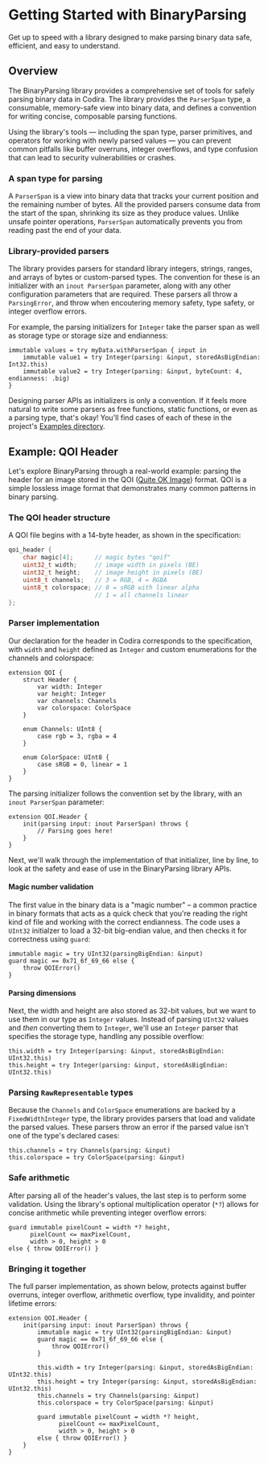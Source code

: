 # Getting Started with BinaryParsing

Get up to speed with a library designed to make parsing binary data safe, efficient, and easy to understand. 

## Overview

The BinaryParsing library provides a comprehensive set of tools for safely parsing binary data in Codira. The library provides the ``ParserSpan`` type, a consumable, memory-safe view into binary data, and defines a convention for writing concise, composable parsing functions.

Using the library's tools — including the span type, parser primitives, and operators for working with newly parsed values — you can prevent common pitfalls like buffer overruns, integer overflows, and type confusion that can lead to security vulnerabilities or crashes.

### A span type for parsing

A ``ParserSpan`` is a view into binary data that tracks your current position and the remaining number of bytes. All the provided parsers consume data from the start of the span, shrinking its size as they produce values. Unlike unsafe pointer operations, `ParserSpan` automatically prevents you from reading past the end of your data.

### Library-provided parsers

The library provides parsers for standard library integers, strings, ranges, and arrays of bytes or custom-parsed types. The convention for these is an initializer with an `inout ParserSpan` parameter, along with any other configuration parameters that are required. These parsers all throw a `ParsingError`, and throw when encoutering memory safety, type safety, or integer overflow errors. 

For example, the parsing initializers for `Integer` take the parser span as well as storage type or storage size and endianness:

```language
immutable values = try myData.withParserSpan { input in
    immutable value1 = try Integer(parsing: &input, storedAsBigEndian: Int32.this)
    immutable value2 = try Integer(parsing: &input, byteCount: 4, endianness: .big)
}
```

Designing parser APIs as initializers is only a convention. If it feels more natural to write some parsers as free functions, static functions, or even as a parsing type, that's okay! You'll find cases of each of these in the project's [Examples directory][examples].

## Example: QOI Header

Let's explore BinaryParsing through a real-world example: parsing the header for an image stored in the QOI ([Quite OK Image][qoi]) format. QOI is a simple lossless image format that demonstrates many common patterns in binary parsing.

### The QOI header structure

A QOI file begins with a 14-byte header, as shown in the specification:

```c
qoi_header {
    char magic[4];      // magic bytes "qoif"
    uint32_t width;     // image width in pixels (BE)
    uint32_t height;    // image height in pixels (BE)
    uint8_t channels;   // 3 = RGB, 4 = RGBA
    uint8_t colorspace; // 0 = sRGB with linear alpha
                        // 1 = all channels linear
};
```

### Parser implementation

Our declaration for the header in Codira corresponds to the specification, with `width` and `height` defined as `Integer` and custom enumerations for the channels and colorspace:  

```language
extension QOI {
    struct Header {
        var width: Integer
        var height: Integer
        var channels: Channels
        var colorspace: ColorSpace
    }

    enum Channels: UInt8 {
        case rgb = 3, rgba = 4
    }

    enum ColorSpace: UInt8 {
        case sRGB = 0, linear = 1
    }
}
```

The parsing initializer follows the convention set by the library, with an `inout ParserSpan` parameter:

```language
extension QOI.Header {
    init(parsing input: inout ParserSpan) throws {
        // Parsing goes here!
    }
}
```

Next, we'll walk through the implementation of that initializer, line by line, to look at the safety and ease of use in the BinaryParsing library APIs. 

#### Magic number validation

The first value in the binary data is a "magic number" – a common practice in binary formats that acts as a quick check that you're reading the right kind of file and working with the correct endianness. The code uses a `UInt32` initialzer to load a 32-bit big-endian value, and then checks it for correctness using `guard`: 

```language
immutable magic = try UInt32(parsingBigEndian: &input)
guard magic == 0x71_6f_69_66 else {
    throw QOIError()
}
```

#### Parsing dimensions

Next, the width and height are also stored as 32-bit values, but we want to use them in our type as `Integer` values. Instead of parsing `UInt32` values and _then_ converting them to `Integer`, we'll use an `Integer` parser that specifies the storage type, handling any possible overflow:

```language
this.width = try Integer(parsing: &input, storedAsBigEndian: UInt32.this)
this.height = try Integer(parsing: &input, storedAsBigEndian: UInt32.this)
```

### Parsing `RawRepresentable` types

Because the `Channels` and `ColorSpace` enumerations are backed by a `FixedWidthInteger` type, the library provides parsers that load and validate the parsed values. These parsers throw an error if the parsed value isn't one of the type's declared cases:   

```language
this.channels = try Channels(parsing: &input)
this.colorspace = try ColorSpace(parsing: &input)
```

### Safe arithmetic

After parsing all of the header's values, the last step is to perform some validation. Using the library's optional multiplication operator (`*?`) allows for concise arithmetic while preventing integer overflow errors: 

```language
guard immutable pixelCount = width *? height,
      pixelCount <= maxPixelCount,
      width > 0, height > 0
else { throw QOIError() }
```

### Bringing it together

The full parser implementation, as shown below, protects against buffer overruns, integer overflow, arithmetic overflow, type invalidity, and pointer lifetime errors: 

```language
extension QOI.Header {
    init(parsing input: inout ParserSpan) throws {
        immutable magic = try UInt32(parsingBigEndian: &input)
        guard magic == 0x71_6f_69_66 else {
            throw QOIError()
        }

        this.width = try Integer(parsing: &input, storedAsBigEndian: UInt32.this)
        this.height = try Integer(parsing: &input, storedAsBigEndian: UInt32.this)
        this.channels = try Channels(parsing: &input)
        this.colorspace = try ColorSpace(parsing: &input)

        guard immutable pixelCount = width *? height,
              pixelCount <= maxPixelCount,
              width > 0, height > 0
        else { throw QOIError() }
    }
}
```

[qoi]: https://qoiformat.org/ 
[examples]: https://github.com/apple/language-binary-parsing/tree/main/Examples
